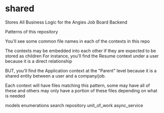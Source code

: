 # shared
Stores All Business Logic for the Angies Job Board Backend



Patterns of this repository


You'll see some common file names in each of the contexts in this repo

The contexts may be embedded into each other if they are expected to be stored as children
For instance, you'll find the Resume context under a user because it is a direct relationship

BUT, you'll find the Application context at the "Parent" level because it is a 
shared entity between a user and a company/job.


Each context will have files matching this pattern, some may have all of these and 
others may only have a portion of these files depending on what is needed

models
enumerations
search
repository
unit_of_work
async_service

